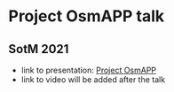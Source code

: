# Project OsmAPP talk 
## SotM 2021

- link to presentation: [Project OsmAPP](https://docs.google.com/presentation/d/1NCuDQGygWAPyZ1rELDVq3tt56Vv2kp9USNi3YgvO9os/edit#)
- link to video will be added after the talk

